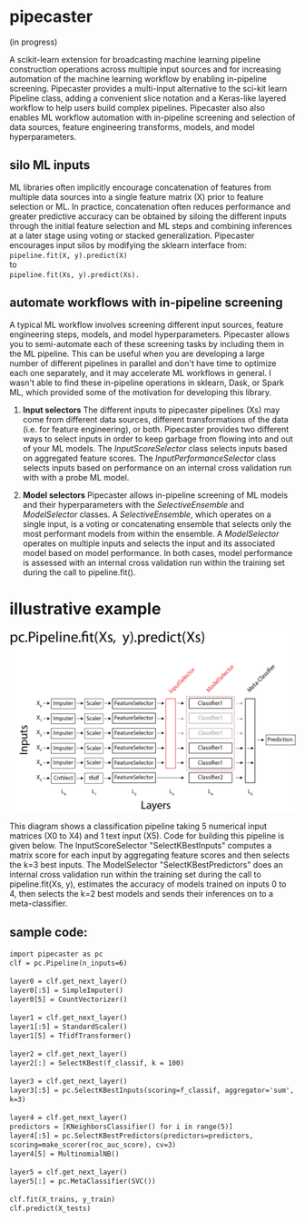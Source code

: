# pipecaster
(in progress)

A scikit-learn extension for broadcasting machine learning pipeline construction operations across multiple input sources and for increasing automation of the machine learning workflow by enabling in-pipeline screening.  Pipecaster provides a multi-input alternative to the sci-kit learn Pipeline class, adding a convenient slice notation and a Keras-like layered workflow to help users build complex pipelines.  Pipecaster also also enables ML workflow automation with in-pipeline screening and selection of data sources, feature engineering transforms, models, and model hyperparameters.

## silo ML inputs

ML libraries often implicitly encourage concatenation of features from multiple data sources into a single feature matrix (X) prior to feature selection or ML.  In practice, concatenation often reduces performance and greater predictive accuracy can be obtained by siloing the different inputs through the initial feature selection and ML steps and combining inferences at a later stage using voting or stacked generalization.  Pipecaster encourages input silos by modifying the sklearn interface from:  
`pipeline.fit(X, y).predict(X)`  
to   
`pipeline.fit(Xs, y).predict(Xs).`  

## automate workflows with in-pipeline screening

A typical ML workflow involves screening different input sources, feature engineering steps, models, and model hyperparameters.  Pipecaster allows you to semi-automate each of these screening tasks by including them in the ML pipeline.  This can be useful when you are developing a large number of different pipelines in parallel and don't have time to optimize each one separately, and it may accelerate ML workflows in general.  I wasn't able to find these in-pipeline operations in sklearn, Dask, or Spark ML, which provided some of the motivation for developing this library.

1. **Input selectors** The different inputs to pipecaster pipelines (Xs) may come from different data sources, different transformations of the data (i.e. for feature engineering), or both.  Pipecaster provides two different ways to select inputs in order to keep garbage from flowing into and out of your ML models.  The *InputScoreSelector* class selects inputs based on aggregated feature scores.  The *InputPerformanceSelector* class selects inputs based on performance on an internal cross validation run with with a probe ML model.

1. **Model selectors**  Pipecaster allows in-pipeline screening of ML models and their hyperparameters with the *SelectiveEnsemble* and *ModelSelector* classes.  A *SelectiveEnsemble*, which operates on a single input, is a voting or concatenating ensemble that selects only the most performant models from within the ensemble. A *ModelSelector* operates on multiple inputs and selects the
input and its associated model based on model performance.  In both cases, model performance is assessed with an internal cross validation run within the training set during the call to pipeline.fit().  

# illustrative example
![Use case 1](/images/example_1.png)

This diagram shows a classification pipeline taking 5 numerical input matrices (X0 to X4) and 1 text input (X5).  Code for building this pipeline is given below.  The InputScoreSelector "SelectKBestInputs" computes a matrix score for each input by aggregating feature scores and then selects the k=3 best inputs.  The ModelSelector "SelectKBestPredictors" does an internal cross validation run within the training set during the call to pipeline.fit(Xs, y), estimates the accuracy of models trained on inputs 0 to 4, then selects the k=2 best models and sends their inferences on to a meta-classifier.

## sample code:

```
import pipecaster as pc
clf = pc.Pipeline(n_inputs=6)

layer0 = clf.get_next_layer()
layer0[:5] = SimpleImputer()
layer0[5] = CountVectorizer()

layer1 = clf.get_next_layer()
layer1[:5] = StandardScaler()
layer1[5] = TfidfTransformer()

layer2 = clf.get_next_layer()
layer2[:] = SelectKBest(f_classif, k = 100)

layer3 = clf.get_next_layer()
layer3[:5] = pc.SelectKBestInputs(scoring=f_classif, aggregator='sum', k=3)

layer4 = clf.get_next_layer()
predictors = [KNeighborsClassifier() for i in range(5)]
layer4[:5] = pc.SelectKBestPredictors(predictors=predictors, scoring=make_scorer(roc_auc_score), cv=3)
layer4[5] = MultinomialNB()

layer5 = clf.get_next_layer()
layer5[:] = pc.MetaClassifier(SVC())

clf.fit(X_trains, y_train)
clf.predict(X_tests)
```
